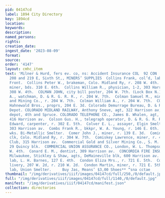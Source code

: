 ```yaml
---
pid: 04147cd
label: 1894 City Directory
key: 1894cd
location: 
keywords: 
description: 
named_persons: 
rights: 
creation_date: 
ingest_date: '2023-08-09'
format: 
source: 
order: '4147'
layout: cmhc_item
text: 'Milner & Hurd, fers ev. co, ns: Accident Insurance COL  92 CON     E. H ANDREWS,
  208 and 219 E, Sixth St,, MINERS’ SUPPLIES  Collins Frank, col’d, lab, r. 704 W.
  Front.  Collins Peter W., brakeman, Colo. Midland Ry, r. 208 W. 4th.  Collins Philip,
  miner, bds. 310 E. 6th.  Collins William R., physician, 1-2, 303 Harrison av, r.
  308 W. 4th.  COLMAN JOHN, city bill poster, 204 W. 7th. (Lock Box N.)  Colman John
  A., watchman, D. & R. G. R. R., r. 204 W. 7th.  Colman Samuel M., miner, Union Leasing
  and Mining Co., r. 204 W. 7th.  Colman William A., r. 204 W. 7th.  COLORADO BAKERY,
  Hahnewald Bros., proprs, 204 E. 3d. Colorado Demurrage Bureau, D. & R. G. R. R.
  Depot. COLORADO MIDLAND RAILWAY, Anthony Sneve, agt, 322 Harrison av, passenger
  depot, 4th and Spruce. COLORADO TELEPHONE CO., James B. Whalen, agt, 38 Quincy bik,
  416 Harrison av.  Colson Gus. H., telegraph operator, D. & R. G. R. R., r. Depot.  Colver
  Edward, carpenter, r. 302 E. 5th.  Colver E. L., assayer, Elgin Smelting Co., r.
  303 Harrison av.  Combs Frank R., bkkpr, W. A. Young, r. 146 E. 6th.  Comeaux Robert,
  wks. Bi-Metallic Smelter.  Comer John J., miner, r. 139 E. 3d.  Comings G. Ralph,
  clk, Colo. Midland Ry, r. 304 W. 7th.  Comiskey Lawrence, miner, r. 405 E. 5th.  Commercial
  Club, 315 Harrison av.  Commercial Gold and Silver Mining Co., S. M. Carleton, mgr,
  29 Quincy blk.  COMMERCIAL UNION ASSURANCE CO., London, W. L. Thompson, agt, 104
  W. 4th.  Conard E. M., dentist, 309 Harrison av.  CONCORDIA FIRE INSURANCE CO.,
  Milwaukee, Stickley & Shaw, agts, DeMaineville blk, 600 Harrison av.  Condon Ed,
  lab, L. H. Barnes, 127 E. 4th.  Condon Eliza Mrs., r. 721 E. 5th.  Condon John,
  livery, 207 W. 2d, r. 210 W. 2d.  Condon Martin, miner, r. 721 E. 5th.  Condon M.,
  lab, Union Smelter.     Buy Jas, Means’ $3,00 Shoes** “sna cctae    '
thumbnail: "/img/derivatives/iiif/images/04147cd/full/250,/0/default.jpg"
full: "/img/derivatives/iiif/images/04147cd/full/1140,/0/default.jpg"
manifest: "/img/derivatives/iiif/04147cd/manifest.json"
collection: directories
---
```

